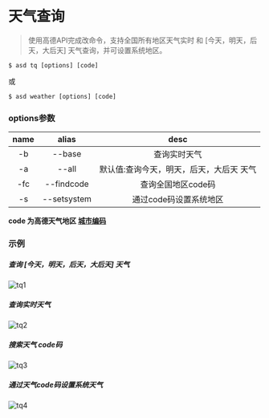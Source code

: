 # 天气查询

> 使用高德API完成改命令，支持全国所有地区天气实时 和 [今天，明天，后天，大后天] 天气查询，并可设置系统地区。

```shell
$ asd tq [options] [code]
```

或  

```shell
$ asd weather [options] [code]
```

### options参数

| name |       alias     |          desc       |
| :--: | :-------------: | :---------------------: |
|  -b  |    --base    |      查询实时天气  |
|  -a  |    --all    |   默认值:查询今天，明天，后天，大后天 天气  |
|  -fc  |    --findcode    |      查询全国地区code码  |
|  -s  |    --setsystem    |     通过code码设置系统地区  |

__code 为高德天气地区 [城市编码](https://lbs.amap.com/api/webservice/download)__


### 示例

##### 查询 [今天，明天，后天，大后天] 天气
![tq1](/asd-command/tq1.gif)

##### 查询实时天气
![tq2](/asd-command/tq2.gif)

##### 搜索天气 code码
![tq3](/asd-command/tq3.gif)

##### 通过天气code码设置系统天气
![tq4](/asd-command/tq4.gif)
